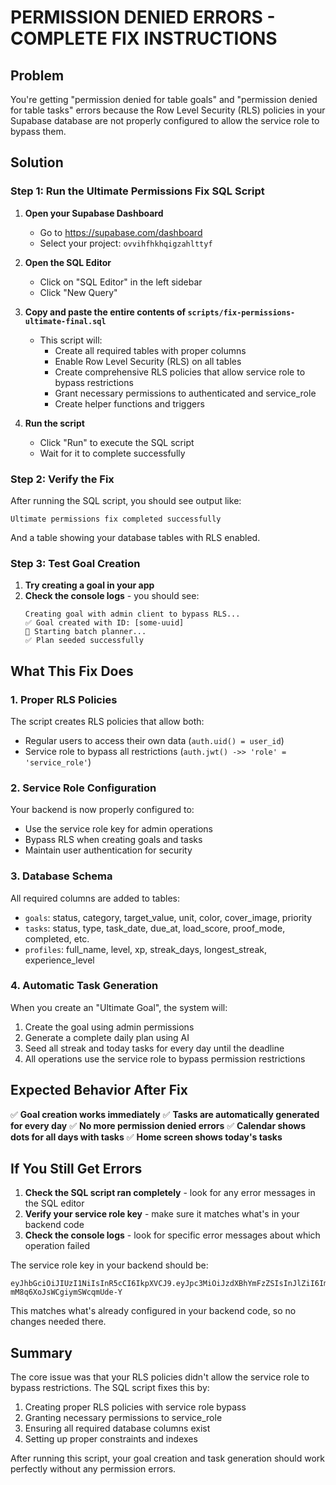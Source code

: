 # PERMISSION DENIED ERRORS - COMPLETE FIX INSTRUCTIONS

## Problem
You're getting "permission denied for table goals" and "permission denied for table tasks" errors because the Row Level Security (RLS) policies in your Supabase database are not properly configured to allow the service role to bypass them.

## Solution

### Step 1: Run the Ultimate Permissions Fix SQL Script

1. **Open your Supabase Dashboard**
   - Go to https://supabase.com/dashboard
   - Select your project: `ovvihfhkhqigzahlttyf`

2. **Open the SQL Editor**
   - Click on "SQL Editor" in the left sidebar
   - Click "New Query"

3. **Copy and paste the entire contents of `scripts/fix-permissions-ultimate-final.sql`**
   - This script will:
     - Create all required tables with proper columns
     - Enable Row Level Security (RLS) on all tables
     - Create comprehensive RLS policies that allow service role to bypass restrictions
     - Grant necessary permissions to authenticated and service_role
     - Create helper functions and triggers

4. **Run the script**
   - Click "Run" to execute the SQL script
   - Wait for it to complete successfully

### Step 2: Verify the Fix

After running the SQL script, you should see output like:
```
Ultimate permissions fix completed successfully
```

And a table showing your database tables with RLS enabled.

### Step 3: Test Goal Creation

1. **Try creating a goal in your app**
2. **Check the console logs** - you should see:
   ```
   Creating goal with admin client to bypass RLS...
   ✅ Goal created with ID: [some-uuid]
   🤖 Starting batch planner...
   ✅ Plan seeded successfully
   ```

## What This Fix Does

### 1. **Proper RLS Policies**
The script creates RLS policies that allow both:
- Regular users to access their own data (`auth.uid() = user_id`)
- Service role to bypass all restrictions (`auth.jwt() ->> 'role' = 'service_role'`)

### 2. **Service Role Configuration**
Your backend is now properly configured to:
- Use the service role key for admin operations
- Bypass RLS when creating goals and tasks
- Maintain user authentication for security

### 3. **Database Schema**
All required columns are added to tables:
- `goals`: status, category, target_value, unit, color, cover_image, priority
- `tasks`: status, type, task_date, due_at, load_score, proof_mode, completed, etc.
- `profiles`: full_name, level, xp, streak_days, longest_streak, experience_level

### 4. **Automatic Task Generation**
When you create an "Ultimate Goal", the system will:
1. Create the goal using admin permissions
2. Generate a complete daily plan using AI
3. Seed all streak and today tasks for every day until the deadline
4. All operations use the service role to bypass permission restrictions

## Expected Behavior After Fix

✅ **Goal creation works immediately**
✅ **Tasks are automatically generated for every day**
✅ **No more permission denied errors**
✅ **Calendar shows dots for all days with tasks**
✅ **Home screen shows today's tasks**

## If You Still Get Errors

1. **Check the SQL script ran completely** - look for any error messages in the SQL editor
2. **Verify your service role key** - make sure it matches what's in your backend code
3. **Check the console logs** - look for specific error messages about which operation failed

The service role key in your backend should be:
```
eyJhbGciOiJIUzI1NiIsInR5cCI6IkpXVCJ9.eyJpc3MiOiJzdXBhYmFzZSIsInJlZiI6Im92dmloZmhraHFpZ3phaGx0dHlmIiwicm9sZSI6InNlcnZpY2Vfcm9sZSIsImlhdCI6MTc0NzE0NDYwMiwiZXhwIjoyMDYyNzIwNjAyfQ.SCVexKSM6ktxwCnkq-mM8q6XoJsWCgiymSWcqmUde-Y
```

This matches what's already configured in your backend code, so no changes needed there.

## Summary

The core issue was that your RLS policies didn't allow the service role to bypass restrictions. The SQL script fixes this by:

1. Creating proper RLS policies with service role bypass
2. Granting necessary permissions to service_role
3. Ensuring all required database columns exist
4. Setting up proper constraints and indexes

After running this script, your goal creation and task generation should work perfectly without any permission errors.
